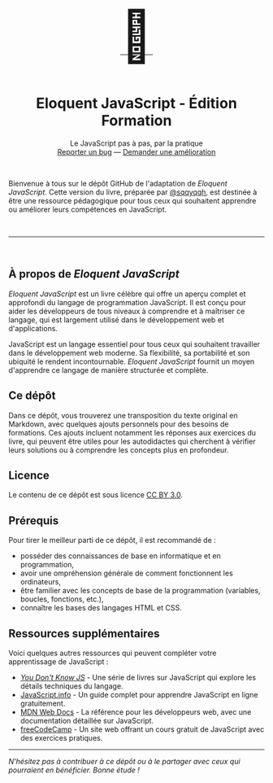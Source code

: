 <!-- LOGO -->
<br />
<div align="center">
  <a href="https://github.com/sqqyqqh/eloquentjs-md">
    <span style="font-size: 7em">🦚<span>
  </a>
<br/>
<br/>

<h1 align="center">Eloquent JavaScript - Édition Formation</h1>

  <p align="center">
    Le JavaScript pas à pas, par la pratique
    <br />
    <a href="https://github.com/sqqyqqh/eloquentjs-md/issues">Reporter un bug</a>
    —
    <a href="https://github.com/sqqyqqh/eloquentjs-md/issues">Demander une amélioration</a>
  </p>
</div>

<br/>

Bienvenue à tous sur le dépôt GitHub de l'adaptation de _Eloquent JavaScript_. Cette version du livre, préparée par [@sqqyqqh](https://github.com/sqqyqqh), est destinée à être une ressource pédagogique pour tous ceux qui souhaitent apprendre ou améliorer leurs compétences en JavaScript.

<br/>

----

<br/>

## À propos de _Eloquent JavaScript_

_Eloquent JavaScript_ est un livre célèbre qui offre un aperçu complet et approfondi du langage de programmation JavaScript. Il est conçu pour aider les développeurs de tous niveaux à comprendre et à maîtriser ce langage, qui est largement utilisé dans le développement web et d'applications.

JavaScript est un langage essentiel pour tous ceux qui souhaitent travailler dans le développement web moderne. Sa flexibilité, sa portabilité et son ubiquité le rendent incontournable. _Eloquent JavaScript_ fournit un moyen d'apprendre ce langage de manière structurée et complète.

## Ce dépôt

Dans ce dépôt, vous trouverez une transposition du texte original en Markdown, avec quelques ajouts personnels pour des besoins de formations. Ces ajouts incluent notamment les réponses aux exercices du livre, qui peuvent être utiles pour les autodidactes qui cherchent à vérifier leurs solutions ou à comprendre les concepts plus en profondeur.

## Licence

Le contenu de ce dépôt est sous licence [CC BY 3.0](https://creativecommons.org/licenses/by/3.0/).

## Prérequis

Pour tirer le meilleur parti de ce dépôt, il est recommandé de :
- posséder des connaissances de base en informatique et en programmation,
- avoir une ompréhension générale de comment fonctionnent les ordinateurs, 
- être familier avec les concepts de base de la programmation (variables, boucles, fonctions, etc.),
- connaître les bases des langages HTML et CSS.

## Ressources supplémentaires

Voici quelques autres ressources qui peuvent compléter votre apprentissage de JavaScript :

- [_You Don't Know JS_](https://www.amazon.fr/dp/B07FK9VBD7?binding=paperback) - Une série de livres sur JavaScript qui explore les détails techniques du langage.
- [JavaScript.info](https://javascript.info/) - Un guide complet pour apprendre JavaScript en ligne gratuitement.
- [MDN Web Docs](https://developer.mozilla.org/fr/docs/Web/JavaScript/Guide) - La référence pour les développeurs web, avec une documentation détaillée sur JavaScript.
- [freeCodeCamp](https://www.freecodecamp.org/learn/javascript-algorithms-and-data-structures/) - Un site web offrant un cours gratuit de JavaScript avec des exercices pratiques.

---

*N'hésitez pas à contribuer à ce dépôt ou à le partager avec ceux qui pourraient en bénéficier. Bonne étude !*
